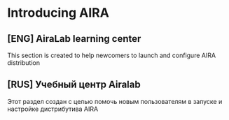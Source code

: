 # Introducing AIRA

## [ENG] AiraLab learning center

This section is created to help newcomers to launch and configure AIRA distribution

## [RUS] Учебный центр Airalab

Этот раздел создан с целью помочь новым пользователям в запуске и настройке дистрибутива AIRA